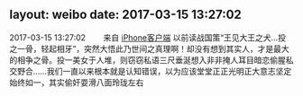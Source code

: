 layout: weibo
date: 2017-03-15 13:27:02
---
<meta name="referrer" content="no-referrer" />

2017-03-15 13:27:02  &nbsp;&nbsp;&nbsp;&nbsp;&nbsp;&nbsp; 来自 <a href="http://app.weibo.com/t/feed/9ksdit" rel="nofollow">iPhone客户端</a>
以前读战国策“王见大王之犬…投之一骨，轻起相牙”，突然大悟此乃世间之真理啊！却没有想到其实人，才是最大的相争之骨。投一美女于人堆，则窃窃私语三尺垂涎想入非非掩人耳目暗恋偷腥私交野合……我们一直以来根本就是认知错误，以为应该堂堂正正光明正大意志坚定始终如一，其实偷奸耍滑八面玲珑左右 ​​​
